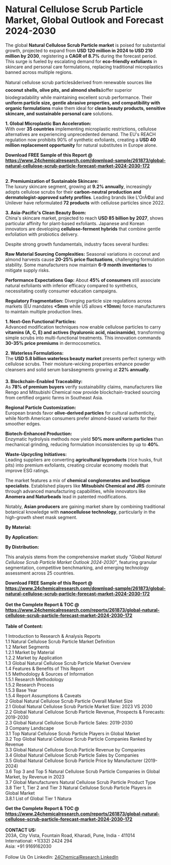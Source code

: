 <h1>Natural Cellulose Scrub Particle Market, Global Outlook and Forecast 2024-2030</h1><p>The global <strong>Natural Cellulose Scrub Particle market</strong> is poised for substantial growth, projected to expand from <strong>USD 120 million in 2024 to USD 210 million by 2030</strong>, registering a <strong>CAGR of 8.7%</strong> during the forecast period. This surge is fueled by escalating demand for <strong>eco-friendly exfoliants</strong> in skincare and personal care formulations, replacing traditional microplastics banned across multiple regions.</p><p>Natural cellulose scrub particlesâderived from renewable sources like <strong>coconut shells, olive pits, and almond shells</strong>âoffer superior biodegradability while maintaining excellent scrub performance. Their <strong>uniform particle size, gentle abrasive properties, and compatibility with organic formulations</strong> make them ideal for <strong>clean beauty products, sensitive skincare, and sustainable personal care</strong> solutions.</p><p><strong>1. Global Microplastic Ban Acceleration:</strong><br>
With over <strong>35 countries</strong> implementing microplastic restrictions, cellulose alternatives are experiencing unprecedented demand. The EU's REACH regulation now prohibits 90% of synthetic exfoliants, creating a <strong>USD 40 million replacement opportunity</strong> for natural substitutes in Europe alone.</p><div><b>Download FREE Sample of this Report @ 
            <a href="https://www.24chemicalresearch.com/download-sample/261873/global-natural-cellulose-scrub-particle-forecast-market-2024-2030-172">
            https://www.24chemicalresearch.com/download-sample/261873/global-natural-cellulose-scrub-particle-forecast-market-2024-2030-172</a></b></div><br><p><strong>2. Premiumization of Sustainable Skincare:</strong><br>
The luxury skincare segment, growing at <strong>9.2% annually</strong>, increasingly adopts cellulose scrubs for their <strong>carbon-neutral production and dermatologist-approved safety profiles</strong>. Leading brands like L'OrÃ©al and Unilever have reformulated <strong>72 products</strong> with cellulose particles since 2022.</p><p><strong>3. Asia-Pacific's Clean Beauty Boom:</strong><br>
China's skincare market, projected to reach <strong>USD 85 billion by 2027</strong>, shows particular affinity for plant-based exfoliants. Japanese and Korean innovators are developing <strong>cellulose-ferment hybrids</strong> that combine gentle exfoliation with probiotics delivery.</p><p>Despite strong growth fundamentals, industry faces several hurdles:</p><p><strong>Raw Material Sourcing Complexities:</strong> Seasonal variations in coconut and almond harvests cause <strong>20-25% price fluctuations</strong>, challenging formulation stability. Some manufacturers now maintain <strong>6-9 month inventories</strong> to mitigate supply risks.</p><p><strong>Performance Expectations Gap:</strong> About <strong>45% of consumers</strong> still associate natural exfoliants with inferior efficacy compared to synthetics, necessitating costly consumer education campaigns.</p><p><strong>Regulatory Fragmentation:</strong> Diverging particle size regulations across markets (EU mandates <strong>&lt;5mm</strong> while US allows <strong>&lt;10mm</strong>) force manufacturers to maintain multiple production lines.</p><p><strong>1. Next-Gen Functional Particles:</strong><br>
Advanced modification techniques now enable cellulose particles to carry <strong>vitamins (A, C, E) and actives (hyaluronic acid, niacinamide)</strong>, transforming simple scrubs into multi-functional treatments. This innovation commands <strong>30-35% price premiums</strong> in dermocosmetics.</p><p><strong>2. Waterless Formulations:</strong><br>
The <strong>USD 5.8 billion waterless beauty market</strong> presents perfect synergy with cellulose scrubs. Their moisture-wicking properties enhance powder cleansers and solid serum barsâsegments growing at <strong>22% annually</strong>.</p><p><strong>3. Blockchain-Enabled Traceability:</strong><br>
As <strong>78% of premium buyers</strong> verify sustainability claims, manufacturers like Rengo and Mitsubishi Chemical now provide blockchain-tracked sourcing from certified organic farms in Southeast Asia.</p><p><strong>Regional Particle Customization:</strong><br>
    European brands favor <strong>olive-derived particles</strong> for cultural authenticity, while North American consumers prefer almond-based variants for their smoother edges.</p><p><strong>Biotech-Enhanced Production:</strong><br>
    Enzymatic hydrolysis methods now yield <strong>50% more uniform particles</strong> than mechanical grinding, reducing formulation inconsistencies by up to <strong>40%</strong>.</p><p><strong>Waste-Upcycling Initiatives:</strong><br>
    Leading suppliers are converting <strong>agricultural byproducts</strong> (rice husks, fruit pits) into premium exfoliants, creating circular economy models that improve ESG ratings.</p><p>The market features a mix of <strong>chemical conglomerates and boutique specialists</strong>. Established players like <strong>Mitsubishi Chemical and JRS</strong> dominate through advanced manufacturing capabilities, while innovators like <strong>Anomera and Naturbeads</strong> lead in patented modifications.</p><p>Notably, <strong>Asian producers</strong> are gaining market share by combining traditional botanical knowledge with <strong>nanocellulose technology</strong>, particularly in the high-growth sheet mask segment.</p><p><strong>By Material:</strong></p><p><strong>By Application:</strong></p><p><strong>By Distribution:</strong></p><p>This analysis stems from the comprehensive market study <em>"Global Natural Cellulose Scrub Particle Market Outlook 2024-2030"</em>, featuring granular segmentation, competitive benchmarking, and emerging technology assessment across 25 countries.</p><div><b>Download FREE Sample of this Report @ 
            <a href="https://www.24chemicalresearch.com/download-sample/261873/global-natural-cellulose-scrub-particle-forecast-market-2024-2030-172">
            https://www.24chemicalresearch.com/download-sample/261873/global-natural-cellulose-scrub-particle-forecast-market-2024-2030-172</a></b></div><br><div><b>Get the Complete Report & TOC @ 
            <a href="https://www.24chemicalresearch.com/reports/261873/global-natural-cellulose-scrub-particle-forecast-market-2024-2030-172">
            https://www.24chemicalresearch.com/reports/261873/global-natural-cellulose-scrub-particle-forecast-market-2024-2030-172</a></b></div><br>
            <b>Table of Content:</b><p>1 Introduction to Research & Analysis Reports<br />
    1.1 Natural Cellulose Scrub Particle Market Definition<br />
    1.2 Market Segments<br />
        1.2.1 Market by Material<br />
        1.2.2 Market by Application<br />
    1.3 Global Natural Cellulose Scrub Particle Market Overview<br />
    1.4 Features & Benefits of This Report<br />
    1.5 Methodology & Sources of Information<br />
        1.5.1 Research Methodology<br />
        1.5.2 Research Process<br />
        1.5.3 Base Year<br />
        1.5.4 Report Assumptions & Caveats<br />
2 Global Natural Cellulose Scrub Particle Overall Market Size<br />
    2.1 Global Natural Cellulose Scrub Particle Market Size: 2023 VS 2030<br />
    2.2 Global Natural Cellulose Scrub Particle Revenue, Prospects & Forecasts: 2019-2030<br />
    2.3 Global Natural Cellulose Scrub Particle Sales: 2019-2030<br />
3 Company Landscape<br />
    3.1 Top Natural Cellulose Scrub Particle Players in Global Market<br />
    3.2 Top Global Natural Cellulose Scrub Particle Companies Ranked by Revenue<br />
    3.3 Global Natural Cellulose Scrub Particle Revenue by Companies<br />
    3.4 Global Natural Cellulose Scrub Particle Sales by Companies<br />
    3.5 Global Natural Cellulose Scrub Particle Price by Manufacturer (2019-2024)<br />
    3.6 Top 3 and Top 5 Natural Cellulose Scrub Particle Companies in Global Market, by Revenue in 2023<br />
    3.7 Global Manufacturers Natural Cellulose Scrub Particle Product Type<br />
    3.8 Tier 1, Tier 2 and Tier 3 Natural Cellulose Scrub Particle Players in Global Market<br />
        3.8.1 List of Global Tier 1 Natura</p><div><b>Get the Complete Report & TOC @ 
            <a href="https://www.24chemicalresearch.com/reports/261873/global-natural-cellulose-scrub-particle-forecast-market-2024-2030-172">
            https://www.24chemicalresearch.com/reports/261873/global-natural-cellulose-scrub-particle-forecast-market-2024-2030-172</a></b></div><br><b>CONTACT US:</b><br>
            203A, City Vista, Fountain Road, Kharadi, Pune, India - 411014<br>
            International: +1(332) 2424 294<br>
            Asia: +91 9169162030 <br><br>
            Follow Us On LinkedIn: <a href="https://www.linkedin.com/company/24chemicalresearch/">24ChemicalResearch LinkedIn</a>